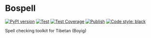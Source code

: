 # Bospell
[![PyPI version](https://badge.fury.io/py/bospell.svg)](https://badge.fury.io/py/bospell)
[![Test](https://github.com/Esukhia/bospell/actions/workflows/test.yml/badge.svg)](https://github.com/Esukhia/bospell/actions/workflows/test.yml)
[![Test Coverage](https://github.com/Esukhia/bospell/actions/workflows/test-coverage.yml/badge.svg)](https://github.com/Esukhia/bospell/actions/workflows/test-coverage.yml)
[![Publish](https://github.com/Esukhia/bospell/actions/workflows/deloy.yml/badge.svg)](https://github.com/Esukhia/bospell/actions/workflows/deloy.yml)
[![Code style: black](https://img.shields.io/badge/code%20style-black-000000.svg)](https://github.com/psf/black)

Spell checking toolkit for Tibetan (Boyig)
